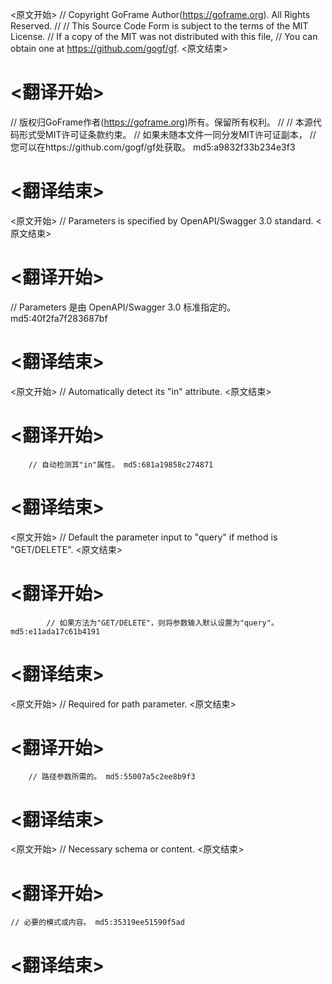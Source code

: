 
<原文开始>
// Copyright GoFrame Author(https://goframe.org). All Rights Reserved.
//
// This Source Code Form is subject to the terms of the MIT License.
// If a copy of the MIT was not distributed with this file,
// You can obtain one at https://github.com/gogf/gf.
<原文结束>

# <翻译开始>
// 版权归GoFrame作者(https://goframe.org)所有。保留所有权利。
//
// 本源代码形式受MIT许可证条款约束。
// 如果未随本文件一同分发MIT许可证副本，
// 您可以在https://github.com/gogf/gf处获取。 md5:a9832f33b234e3f3
# <翻译结束>


<原文开始>
// Parameters is specified by OpenAPI/Swagger 3.0 standard.
<原文结束>

# <翻译开始>
// Parameters 是由 OpenAPI/Swagger 3.0 标准指定的。 md5:40f2fa7f283687bf
# <翻译结束>


<原文开始>
// Automatically detect its "in" attribute.
<原文结束>

# <翻译开始>
		// 自动检测其"in"属性。 md5:681a19858c274871
# <翻译结束>


<原文开始>
// Default the parameter input to "query" if method is "GET/DELETE".
<原文结束>

# <翻译开始>
			// 如果方法为"GET/DELETE"，则将参数输入默认设置为"query"。 md5:e11ada17c61b4191
# <翻译结束>


<原文开始>
// Required for path parameter.
<原文结束>

# <翻译开始>
		// 路径参数所需的。 md5:55007a5c2ee8b9f3
# <翻译结束>


<原文开始>
// Necessary schema or content.
<原文结束>

# <翻译开始>
	// 必要的模式或内容。 md5:35319ee51590f5ad
# <翻译结束>

